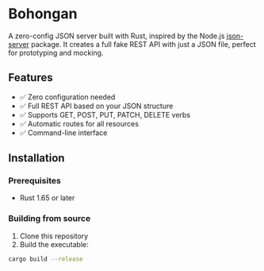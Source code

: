 # Bohongan

A zero-config JSON server built with Rust, inspired by the Node.js [json-server](https://github.com/typicode/json-server) package. It creates a full fake REST API with just a JSON file, perfect for prototyping and mocking.

## Features

- ✅ Zero configuration needed
- ✅ Full REST API based on your JSON structure
- ✅ Supports GET, POST, PUT, PATCH, DELETE verbs
- ✅ Automatic routes for all resources
- ✅ Command-line interface

## Installation

### Prerequisites

- Rust 1.65 or later

### Building from source

1. Clone this repository
2. Build the executable:

```bash
cargo build --release